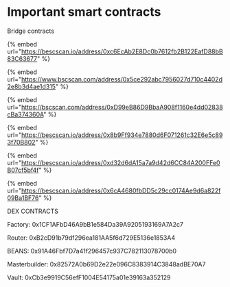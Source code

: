 # Important smart contracts

Bridge contracts

{% embed url="https://bescscan.io/address/0xc6EcAb2E8Dc0b7612fb2B122EafD88bB83C63677" %}

{% embed url="https://www.bscscan.com/address/0x5ce292abc7956027d710c4402d2e8b3d4ae1d315" %}



{% embed url="https://bscscan.com/address/0xD99eB86D9BbaA908f1160e4dd02838cBa374360A" %}

{% embed url="https://bescscan.io/address/0x8b9Ff934e7880d6F071261c32E6e5c893f70B802" %}

{% embed url="https://bescscan.io/address/0xd32d6dA15a7a9d42d6CC84A200FFe0B07cf5bf4f" %}

{% embed url="https://bescscan.io/address/0x6cA4680fbDD5c29cc0174Ae9d6a822f09Ba1BF76" %}

DEX CONTRACTS

Factory: 0x1CF1AFbD46A9bB1e584Da39A9205193169A7A2c7&#x20;

Router: 0xB2cD91b79df296ea181AA5f6d729E5136e1853A4&#x20;

BEANS: 0x91A46Fbf7D7a41f296457c937C782113078700b0&#x20;

Masterbuilder: 0x82572A0b69D2e22e096C8383914C3848adBE70A7&#x20;

Vault: 0xCb3e9919C56efF1004E54175a01e39163a352129
